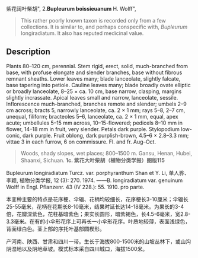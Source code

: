 紫花阔叶柴胡",
2.**Bupleurum boissieuanum** H. Wolff",

> This rather poorly known taxon is recorded only from a few collections. It is similar to, and perhaps conspecific with, *Bupleurum* longiradiatum. It also has reputed medicinal value.

## Description
Plants 80–120 cm, perennial. Stem rigid, erect, solid, much-branched from base, with profuse elongate and slender branches, base without fibrous remnant sheaths. Lower leaves many; blade lanceolate, slightly falcate, base tapering into petiole. Cauline leaves many; blade broadly ovate elliptic or broadly lanceolate, 8–25 × ca. 10 cm, base narrow, clasping, margins slightly incrassate. Apical leaves small and narrow, lanceolate, sessile. Inflorescence much-branched, branches remote and slender; umbels 2–9 cm across; bracts 5, narrowly lanceolate, ca. 2 × 1 mm; rays 5–8, 2–7 cm, unequal, filiform; bracteoles 5–6, lanceolate, ca. 2 × 1 mm, equal, apex acute; umbellules 5–15 mm across, 10–15-flowered; pedicels 8–10 mm in flower, 14–18 mm in fruit, very slender. Petals dark purple. Stylopodium low-conic, dark purple. Fruit oblong, dark purplish-brown, 4.5–6 × 2.8–3.3 mm; vittae 3 in each furrow, 6 on commissure. Fl. and fr. Aug–Oct.

> Woods, shady slopes, wet places; 800–1500 m. Gansu, Henan, Hubei, Shaanxi, Sichuan.
**1c. 紫花大叶柴胡（植物分类学报）图版115**

Bupleurum longiradiatum Turcz. var. porphyranthum Shan et Y. Li, 单人骅、李颖, 植物分类学报, 12 (3): 270. 1974. ——B. longiradiatum var. genuinum Wolff in Engl. Pflanzenr. 43 (IV 228.): 55. 1910. pro parte.

本变种主要的特点是花序梗、伞辐、花柄均较细长，花序梗长3-10厘米；伞辐长25-55毫米，花柄在花期长8-10毫米，结果时延长达14-18毫米。为果长的3-4倍，花瓣深紫色，花柱基暗紫色；果实长圆形，暗紫褐色，长4.5-6毫米，宽2.8-3.3毫米。在有的小伞形花序上可再长一小伞形花序。叶质地较薄，表面浅绿色，背面绿白色。茎上部的序托叶基部圆楔形。

产河南、陕西、甘肃和四川一带。生长于海拔800-1500米的山坡丛林下，或山沟阴湿地以及阴地草坡。模式标本采自四川城口，海拔1500米。
